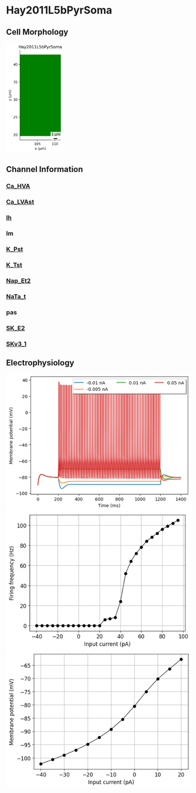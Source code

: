 # Hay2011L5bPyrSoma

<h2>Cell Morphology</h2><img src="imgs/Hay2011L5bPyrSoma2D.png" height="300" />

<h2>Channel Information</h2>

<a href="/home/ixanthakis/wsl_repos/Dissertation_Repos/NeuroML-Thesis/Standardised_MD_Script/Datasheets/Hay2011L5bPyrSoma/Hay2011L5bPyrSoma_ChannelInfo.md#Ca_HVA"><h3>Ca_HVA</h3></a>
<a href="/home/ixanthakis/wsl_repos/Dissertation_Repos/NeuroML-Thesis/Standardised_MD_Script/Datasheets/Hay2011L5bPyrSoma/Hay2011L5bPyrSoma_ChannelInfo.md#Ca_LVAst"><h3>Ca_LVAst</h3></a>
<a href="/home/ixanthakis/wsl_repos/Dissertation_Repos/NeuroML-Thesis/Standardised_MD_Script/Datasheets/Hay2011L5bPyrSoma/Hay2011L5bPyrSoma_ChannelInfo.md#Ih"><h3>Ih</h3></a>
<h3>Im</h3>
<a href="/home/ixanthakis/wsl_repos/Dissertation_Repos/NeuroML-Thesis/Standardised_MD_Script/Datasheets/Hay2011L5bPyrSoma/Hay2011L5bPyrSoma_ChannelInfo.md#K_Pst"><h3>K_Pst</h3></a>
<a href="/home/ixanthakis/wsl_repos/Dissertation_Repos/NeuroML-Thesis/Standardised_MD_Script/Datasheets/Hay2011L5bPyrSoma/Hay2011L5bPyrSoma_ChannelInfo.md#K_Tst"><h3>K_Tst</h3></a>
<a href="/home/ixanthakis/wsl_repos/Dissertation_Repos/NeuroML-Thesis/Standardised_MD_Script/Datasheets/Hay2011L5bPyrSoma/Hay2011L5bPyrSoma_ChannelInfo.md#Nap_Et2"><h3>Nap_Et2</h3></a>
<a href="/home/ixanthakis/wsl_repos/Dissertation_Repos/NeuroML-Thesis/Standardised_MD_Script/Datasheets/Hay2011L5bPyrSoma/Hay2011L5bPyrSoma_ChannelInfo.md#NaTa_t"><h3>NaTa_t</h3></a>
<h3>pas</h3>
<a href="/home/ixanthakis/wsl_repos/Dissertation_Repos/NeuroML-Thesis/Standardised_MD_Script/Datasheets/Hay2011L5bPyrSoma/Hay2011L5bPyrSoma_ChannelInfo.md#SK_E2"><h3>SK_E2</h3></a>
<a href="/home/ixanthakis/wsl_repos/Dissertation_Repos/NeuroML-Thesis/Standardised_MD_Script/Datasheets/Hay2011L5bPyrSoma/Hay2011L5bPyrSoma_ChannelInfo.md#SKv3_1"><h3>SKv3_1</h3></a>
<h2>Electrophysiology</h2>

<img src="imgs/Hay2011L5bPyrSoma_Vtraces.png" />

<img src="imgs/Hay2011L5bPyrSomaIF.png" />

<img src="imgs/Hay2011L5bPyrSomaIV.png" />

